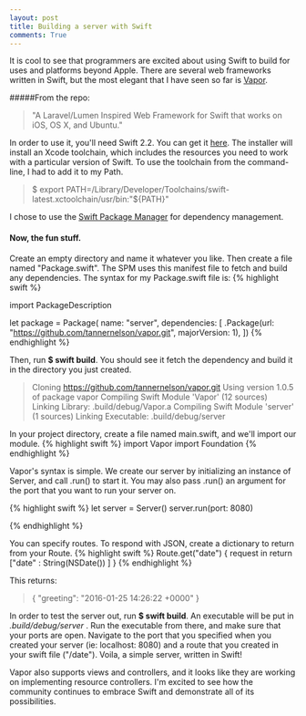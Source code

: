 ```yaml
---
layout: post
title: Building a server with Swift
comments: True
---
```

It is cool to see that programmers are excited about using Swift to build for uses and platforms beyond Apple. There are several web frameworks written in Swift, but the most elegant that I have seen so far is [Vapor](https://github.com/tannernelson/vapor). 

#####From the repo:
> "A Laravel/Lumen Inspired Web Framework for Swift that works on iOS, OS X, and Ubuntu."

In order to use it, you'll need Swift 2.2. You can get it [here]("https://swift.org/builds/xcode/swift-2.2-SNAPSHOT-2016-01-11-a/swift-2.2-SNAPSHOT-2016-01-11-a-osx.pkg").
The installer will install an Xcode toolchain, which includes the resources you need to work with a particular version of Swift. To use the toolchain from the command-line, I had to add it to my Path.

> $ export PATH=/Library/Developer/Toolchains/swift-latest.xctoolchain/usr/bin:"${PATH}"

I chose to use the [Swift Package Manager](https://github.com/apple/swift-package-manager) for dependency management. 

#### Now, the fun stuff. 

Create an empty directory and name it whatever you like. Then create a file named "Package.swift". The SPM uses this manifest file to fetch and build any dependencies.  The syntax for my Package.swift file is:
{% highlight swift %}

import PackageDescription

let package = Package(
	name: "server",
    dependencies: [
        .Package(url: "https://github.com/tannernelson/vapor.git", majorVersion: 1),
    ])
{% endhighlight %}

Then, run **$ swift build**. You should see it fetch the dependency and build it in the directory you just created.

> Cloning https://github.com/tannernelson/vapor.git
 Using version 1.0.5 of package vapor
 Compiling Swift Module 'Vapor' (12 sources)
 Linking Library:  .build/debug/Vapor.a
 Compiling Swift Module 'server' (1 sources)
 Linking Executable:  .build/debug/server

In your project directory, create a file named main.swift, and we'll import our module.
{% highlight swift %}
import Vapor
import Foundation
{% endhighlight %}

Vapor's syntax is simple. We create our server by initializing an instance of Server, and call .run() to start it. You may also pass .run() an argument for the port that you want to run your server on.

{% highlight swift %}
let server = Server()
server.run(port: 8080)

{% endhighlight %}


You can specify routes. To respond with JSON, create a dictionary to return from your Route.
{% highlight swift %}
Route.get("date") { request in
    return ["date" : String(NSDate()) ]
}
{% endhighlight %}

This returns:

>{ "greeting": "2016-01-25 14:26:22 +0000" }

In order to test the server out, run **$ swift build**. An executable will be put in *.build/debug/server* . Run the executable from there, and make sure that your ports are open. Navigate to the port that you specified when you created your server (ie: localhost: 8080) and a route that you created in your swift file ("/date"). Voila, a simple server, written in Swift!


Vapor also supports views and controllers, and it looks like they are working on implementing resource controllers. I'm excited to see how the community continues to embrace Swift and demonstrate all of its possibilities. 